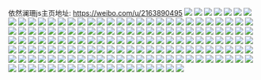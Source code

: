 依然澜珊js主页地址: https://weibo.com/u/2163890495 
![](https://wx4.sinaimg.cn/mw2000/80fa593fgy1h94rirfrvfj22801o04qr.jpg) 
![](https://wx4.sinaimg.cn/mw2000/80fa593fgy1h94ri9l3joj23402c0x6q.jpg) 
![](https://wx4.sinaimg.cn/mw2000/80fa593fgy1h94rimy9lpj21o0280qv6.jpg) 
![](https://wx4.sinaimg.cn/mw2000/80fa593fgy1h94riies89j22bc3347wk.jpg) 
![](https://wx4.sinaimg.cn/mw2000/80fa593fgy1h82egmhjsjj22801mfkjl.jpg) 
![](https://wx4.sinaimg.cn/mw2000/80fa593fgy1h82eh2x2g8j22c0340b2d.jpg) 
![](https://wx4.sinaimg.cn/mw2000/80fa593fgy1h82egpbgj7j22801o0x6p.jpg) 
![](https://wx4.sinaimg.cn/mw2000/80fa593fgy1h82egtblwrj21o0280x6q.jpg) 
![](https://wx4.sinaimg.cn/mw2000/80fa593fgy1h82egl270lj23402c0x6r.jpg) 
![](https://wx4.sinaimg.cn/mw2000/80fa593fgy1h82egz32wdj21o0280kjn.jpg) 
![](https://wx4.sinaimg.cn/mw2000/80fa593fgy1h7e6c9rwj8j23402c0n67.jpg) 
![](https://wx4.sinaimg.cn/mw2000/80fa593fgy1h7e6cxafcsj216o1kw48p.jpg) 
![](https://wx4.sinaimg.cn/mw2000/80fa593fgy1h7e6cb7qj8j221r2wjnpd.jpg) 
![](https://wx4.sinaimg.cn/mw2000/80fa593fgy1h7e6ctsso2j21o027enpf.jpg) 
![](https://wx4.sinaimg.cn/mw2000/80fa593fgy1h7e6clzvvdj22801o0qv8.jpg) 
![](https://wx4.sinaimg.cn/mw2000/80fa593fgy1h69triq5foj23402c0hdv.jpg) 
![](https://wx4.sinaimg.cn/mw2000/80fa593fgy1h69trkqy4vj216o1kw40e.jpg) 
![](https://wx4.sinaimg.cn/mw2000/80fa593fgy1h69troqfxkj216o1kw4qp.jpg) 
![](https://wx4.sinaimg.cn/mw2000/80fa593fgy1h4q72i4h6kj216o1kwtln.jpg) 
![](https://wx4.sinaimg.cn/mw2000/80fa593fgy1h4q7344xu5j216o1kw4qp.jpg) 
![](https://wx4.sinaimg.cn/mw2000/80fa593fgy1h4a6d6um2mj21cw2ex7wh.jpg) 
![](https://wx4.sinaimg.cn/mw2000/80fa593fgy1h4a6db9gqej21mb212x6p.jpg) 
![](https://wx4.sinaimg.cn/mw2000/80fa593fgy1h288p1boknj21401hcnhe.jpg) 
![](https://wx4.sinaimg.cn/mw2000/80fa593fgy1h0phhpm5zrj223s1kcb2a.jpg) 
![](https://wx4.sinaimg.cn/mw2000/80fa593fgy1h0phhu8arvj23402c0hdu.jpg) 
![](https://wx4.sinaimg.cn/mw2000/80fa593fgy1h0phhjid5yj22331g2u0x.jpg) 
![](https://wx4.sinaimg.cn/mw2000/80fa593fgy1h0phi0jig6j23402c04qr.jpg) 
![](https://wx4.sinaimg.cn/mw2000/80fa593fgy1h0phi1m609j22c01r24qp.jpg) 
![](https://wx4.sinaimg.cn/mw2000/80fa593fgy1gzwv8kengbj21kn1knb29.jpg) 
![](https://wx4.sinaimg.cn/mw2000/80fa593fgy1gzwv8mk6dlj21kn1knhdt.jpg) 
![](https://wx4.sinaimg.cn/mw2000/80fa593fgy1gzfdpvi672j21o02yoqv6.jpg) 
![](https://wx4.sinaimg.cn/mw2000/80fa593fgy1gxpb0snlzej216p1ky1kx.jpg) 
![](https://wx4.sinaimg.cn/mw2000/80fa593fgy1gxjdk40816j212b1hz4iz.jpg) 
![](https://wx4.sinaimg.cn/mw2000/80fa593fgy1gxjdk5nn0aj23402c01kz.jpg) 
![](https://wx4.sinaimg.cn/mw2000/80fa593fgy1gxjdk799jpj22801o0x6q.jpg) 
![](https://wx4.sinaimg.cn/mw2000/80fa593fgy1gxjdk4ooptj216o1kwb1c.jpg) 
![](https://wx4.sinaimg.cn/mw2000/80fa593fgy1gvxdtpgvj3j20u0140h0e.jpg) 
![](https://wx4.sinaimg.cn/mw2000/80fa593fgy1gvv2n1ftdoj21kw16o1kx.jpg) 
![](https://wx4.sinaimg.cn/mw2000/002mrsLBgy1gue44vpjt3j616o1kw1kx02.jpg) 
![](https://wx4.sinaimg.cn/mw2000/002mrsLBgy1gue44tue6oj62801o0npe02.jpg) 
![](https://wx4.sinaimg.cn/mw2000/80fa593fgy1gsnd94ehtcj216o1kw1kx.jpg) 
![](https://wx4.sinaimg.cn/mw2000/80fa593fly1goid1dzbvzj216o1kwkjl.jpg) 
![](https://wx4.sinaimg.cn/mw2000/80fa593fly1goid1axhcnj216o1kwb29.jpg) 
![](https://wx4.sinaimg.cn/mw2000/80fa593fly1goaa07ema8j22c0340hdv.jpg) 
![](https://wx4.sinaimg.cn/mw2000/80fa593fly1glz8k20r9fj22fr2frqv7.jpg) 
![](https://wx4.sinaimg.cn/mw2000/80fa593fly1glz8k2nw52j216o16oqn4.jpg) 
![](https://wx4.sinaimg.cn/mw2000/80fa593fly1glz8k0vxzqj22di2dikjm.jpg) 
![](https://wx4.sinaimg.cn/mw2000/80fa593fly1gixefiit3vj216o16oe4z.jpg) 
![](https://wx4.sinaimg.cn/mw2000/80fa593fly1gixefdohn7j21o01o0kjl.jpg) 
![](https://wx4.sinaimg.cn/mw2000/80fa593fly1gixeih9oj4j216o16ohch.jpg) 
![](https://wx4.sinaimg.cn/mw2000/80fa593fly1gixefcw2yyj22801o0hdv.jpg) 
![](https://wx4.sinaimg.cn/mw2000/80fa593fly1gixefh7qbpj21o01o0npe.jpg) 
![](https://wx4.sinaimg.cn/mw2000/80fa593fly1gixeffifuhj22bb2bb7wi.jpg) 
![](https://wx4.sinaimg.cn/mw2000/80fa593fly1gixefgehcfj22bb2bbe81.jpg) 
![](https://wx4.sinaimg.cn/mw2000/80fa593fly1gixefhu3nfj216o16oe19.jpg) 
![](https://wx4.sinaimg.cn/mw2000/80fa593fly1gixefeo47nj22bb2bbe83.jpg) 
![](https://wx4.sinaimg.cn/mw2000/80fa593fly1gi7m8bpfevj216o16ob1p.jpg) 
![](https://wx4.sinaimg.cn/mw2000/80fa593fly1gi7m89j2xcj216o16oarm.jpg) 
![](https://wx4.sinaimg.cn/mw2000/80fa593fly1gi7m8831gjj216o16otq8.jpg) 
![](https://wx4.sinaimg.cn/mw2000/80fa593fly1gi7m8dd2owj216o16otv9.jpg) 
![](https://wx4.sinaimg.cn/mw2000/80fa593fly1gguwc4tkqnj21400u0qv5.jpg) 
![](https://wx4.sinaimg.cn/mw2000/80fa593fly1ggu4cn3nquj216o1kwhdt.jpg) 
![](https://wx4.sinaimg.cn/mw2000/80fa593fly1ggu4cqrulfj22801o0hdu.jpg) 
![](https://wx4.sinaimg.cn/mw2000/80fa593fly1ggu4cva6j2j22801o07wj.jpg) 
![](https://wx4.sinaimg.cn/mw2000/80fa593fly1ggu4cxxjxbj22801o0x6p.jpg) 
![](https://wx4.sinaimg.cn/mw2000/80fa593fly1ggu4d2trzcj22801o0hdu.jpg) 
![](https://wx4.sinaimg.cn/mw2000/80fa593fly1ggu4cl0chrj21kw16o1kx.jpg) 
![](https://wx4.sinaimg.cn/mw2000/80fa593fly1ggdyd2hdioj22801o01kz.jpg) 
![](https://wx4.sinaimg.cn/mw2000/80fa593fly1ggdyd5lj5qj22801o0qv6.jpg) 
![](https://wx4.sinaimg.cn/mw2000/80fa593fly1gd3zwq4t86j22801o07wj.jpg) 
![](https://wx4.sinaimg.cn/mw2000/80fa593fly1gbjldtpjpkj233s4o0qvh.jpg) 
![](https://wx4.sinaimg.cn/mw2000/80fa593fly1gbjldyez4cj233s4o0x71.jpg) 
![](https://wx4.sinaimg.cn/mw2000/80fa593fly1gafx587wo8j23dk4wgnpw.jpg) 
![](https://wx4.sinaimg.cn/mw2000/80fa593fly1gafx5ozngej22zo4hue8c.jpg) 
![](https://wx4.sinaimg.cn/mw2000/80fa593fly1gafx5ywiypj24o033s7wy.jpg) 
![](https://wx4.sinaimg.cn/mw2000/80fa593fly1gafx63xsuwj24jm30v4r7.jpg) 
![](https://wx4.sinaimg.cn/mw2000/80fa593fly1gafx5ejbc3j24o033skk1.jpg) 
![](https://wx4.sinaimg.cn/mw2000/80fa593fly1gafx5ttpvlj24o033snpu.jpg) 
![](https://wx4.sinaimg.cn/mw2000/80fa593fly1gafx6dns8rj233s4o01l8.jpg) 
![](https://wx4.sinaimg.cn/mw2000/80fa593fly1gafx695spqj24o033sx71.jpg) 
![](https://wx4.sinaimg.cn/mw2000/80fa593fly1gafx5kr7lfj254g3gthec.jpg) 
![](https://wx4.sinaimg.cn/mw2000/80fa593fly1ga8747tqikj21kw16o4qs.jpg) 
![](https://wx4.sinaimg.cn/mw2000/80fa593fly1ga874bkawej20u01hckjm.jpg) 
![](https://wx4.sinaimg.cn/mw2000/80fa593fly1ga8749kinaj21kw16ob2c.jpg) 
![](https://wx4.sinaimg.cn/mw2000/80fa593fly1ga874f1g1oj22801o01l6.jpg) 
![](https://wx4.sinaimg.cn/mw2000/80fa593fly1ga874c7qb6j20qw16f7mh.jpg) 
![](https://wx4.sinaimg.cn/mw2000/80fa593fly1ga87446e4kj23402c0b2m.jpg) 
![](https://wx4.sinaimg.cn/mw2000/80fa593fly1g91g7liv4mj22c0340u0y.jpg) 
![](https://wx4.sinaimg.cn/mw2000/80fa593fly1g91g7fwobgj22c0340e83.jpg) 
![](https://wx4.sinaimg.cn/mw2000/80fa593fly1g91g6ra9ylj23402c0b2e.jpg) 
![](https://wx4.sinaimg.cn/mw2000/80fa593fly1g91g74dilvj23402c0e82.jpg) 
![](https://wx4.sinaimg.cn/mw2000/80fa593fly1g91g79mwnij217c1kwkjn.jpg) 
![](https://wx4.sinaimg.cn/mw2000/80fa593fly1g91g7bcvwcj21400u0mzt.jpg) 
![](https://wx4.sinaimg.cn/mw2000/80fa593fly1g91g7bx0iwj21400u0dkz.jpg) 
![](https://wx4.sinaimg.cn/mw2000/80fa593fly1g91g7mx9waj20u0140n0j.jpg) 
![](https://wx4.sinaimg.cn/mw2000/80fa593fly1g91g7nj6czj21400u0wib.jpg) 
![](https://wx4.sinaimg.cn/mw2000/80fa593fly1g8jyp96tdmj216o1kzu0y.jpg) 
![](https://wx4.sinaimg.cn/mw2000/80fa593fly1g8jypxd58aj23402c04qr.jpg) 
![](https://wx4.sinaimg.cn/mw2000/80fa593fly1g8jypsh8ayj21kw16ob2b.jpg) 
![](https://wx4.sinaimg.cn/mw2000/80fa593fly1g8jyphw4z5j23402c01kz.jpg) 
![](https://wx4.sinaimg.cn/mw2000/80fa593fly1g8jypu1ygxj22c03404qr.jpg) 
![](https://wx4.sinaimg.cn/mw2000/80fa593fly1g8jyp634uqj23402c0npd.jpg) 
![](https://wx4.sinaimg.cn/mw2000/80fa593fly1g8jypqgfjlj21kw16ohdv.jpg) 
![](https://wx4.sinaimg.cn/mw2000/80fa593fly1g8jypmms1oj23402c0b2a.jpg) 
![](https://wx4.sinaimg.cn/mw2000/80fa593fly1g8jypegnq0j216o1kwx6r.jpg) 
![](https://wx4.sinaimg.cn/mw2000/80fa593fly1g83kvql0pij219v1kwasg.jpg) 
![](https://wx4.sinaimg.cn/mw2000/80fa593fly1g7pph4rtznj23402c0kjz.jpg) 
![](https://wx4.sinaimg.cn/mw2000/80fa593fly1g7pphecub9j21kw16onpf.jpg) 
![](https://wx4.sinaimg.cn/mw2000/80fa593fly1g7ppi018tbj23402c0b2o.jpg) 
![](https://wx4.sinaimg.cn/mw2000/80fa593fly1g7ppgozopqj20v61874qq.jpg) 
![](https://wx4.sinaimg.cn/mw2000/80fa593fly1g7ppi6e2k3j23402c0e8d.jpg) 
![](https://wx4.sinaimg.cn/mw2000/80fa593fly1g7pphjbk0uj216o1kwhdv.jpg) 
![](https://wx4.sinaimg.cn/mw2000/80fa593fly1g7pph9x2cej23402c04r7.jpg) 
![](https://wx4.sinaimg.cn/mw2000/80fa593fly1g7pphgx84oj216o1kwe83.jpg) 
![](https://wx4.sinaimg.cn/mw2000/80fa593fly1g7ppikq68nj23402c0b2m.jpg) 
![](https://wx4.sinaimg.cn/mw2000/80fa593fly1g7n9kua41lj21kw16ob2b.jpg) 
![](https://wx4.sinaimg.cn/mw2000/80fa593fly1g6qwmmhk6wj21400u07g7.jpg) 
![](https://wx4.sinaimg.cn/mw2000/80fa593fly1g6qwmkr8msj20u0140wpf.jpg) 
![](https://wx4.sinaimg.cn/mw2000/80fa593fly1g6k9rknwulj20u01j4qfy.jpg) 
![](https://wx4.sinaimg.cn/mw2000/80fa593fgy1g4d362ron9j21w01f0e84.jpg) 
![](https://wx4.sinaimg.cn/mw2000/80fa593fgy1g4ca8cy0tgj21181ay7wj.jpg) 
![](https://wx4.sinaimg.cn/mw2000/80fa593fgy1g4ca7farf8j22c0340e82.jpg) 
![](https://wx4.sinaimg.cn/mw2000/80fa593fgy1g4bjjn9xmgj21w01f0qv8.jpg) 
![](https://wx4.sinaimg.cn/mw2000/80fa593fgy1g4bjjjjlswj21f01w0kjo.jpg) 
![](https://wx4.sinaimg.cn/mw2000/80fa593fgy1g4au619p4sj21w01f07wm.jpg) 
![](https://wx4.sinaimg.cn/mw2000/80fa593fgy1g49nlrojulj21f01w0b2e.jpg) 
![](https://wx4.sinaimg.cn/mw2000/80fa593fgy1g49nl9qezfj21f01w0nph.jpg) 
![](https://wx4.sinaimg.cn/mw2000/80fa593fgy1g49nlgq6e8j21w01f0kjq.jpg) 
![](https://wx4.sinaimg.cn/mw2000/80fa593fgy1g49nm2g4k8j21w01f0hdz.jpg) 
![](https://wx4.sinaimg.cn/mw2000/80fa593fgy1g48t0azcpvj21w01f0u11.jpg) 
![](https://wx4.sinaimg.cn/mw2000/80fa593fly1g3dsfgskedj21f01w0qv8.jpg) 
![](https://wx4.sinaimg.cn/mw2000/80fa593fly1g213n7wg6oj212a16t000.jpg) 
![](https://wx4.sinaimg.cn/mw2000/80fa593fly1g1mds3hsxuj21w01f0e88.jpg) 
![](https://wx4.sinaimg.cn/mw2000/80fa593fly1g1hrcgvdb5j21w01f0e84.jpg) 
![](https://wx4.sinaimg.cn/mw2000/80fa593fly1g1e0pklfnzj21f01w0qv8.jpg) 
![](https://wx4.sinaimg.cn/mw2000/80fa593fly1g1e0pia5yuj21f01w04qs.jpg) 
![](https://wx4.sinaimg.cn/mw2000/80fa593fly1g1e0pelupgj21f01w0b2c.jpg) 
![](https://wx4.sinaimg.cn/mw2000/80fa593fly1g0xyqtnh6gj22o840db2d.jpg) 
![](https://wx4.sinaimg.cn/mw2000/80fa593fgy1fz5a41savvj21400sk134.jpg) 
![](https://wx4.sinaimg.cn/mw2000/80fa593fgy1fz3yhpqb73j20qo0zkhdt.jpg) 
![](https://wx4.sinaimg.cn/mw2000/80fa593fgy1fz30un1v3aj22c0340kjt.jpg) 
![](https://wx4.sinaimg.cn/mw2000/80fa593fgy1fz30uhsfdlj20u0140k2z.jpg) 
![](https://wx4.sinaimg.cn/mw2000/80fa593fgy1fz30uorc69j20zk0qoe81.jpg) 
![](https://wx4.sinaimg.cn/mw2000/80fa593fgy1fz30uuotkej23402c0x6y.jpg) 
![](https://wx4.sinaimg.cn/mw2000/80fa593fgy1fz30uwvfzzj21400u0b2a.jpg) 
![](https://wx4.sinaimg.cn/mw2000/80fa593fgy1fz30uy9wa5j20zk0qp1ky.jpg) 
![](https://wx4.sinaimg.cn/mw2000/80fa593fgy1fz1t3fna6zj23402c0hdu.jpg) 
![](https://wx4.sinaimg.cn/mw2000/80fa593fgy1fz1t2crnrgj20zk0qob29.jpg) 
![](https://wx4.sinaimg.cn/mw2000/80fa593fgy1fz1t313uiaj23402c0x6y.jpg) 
![](https://wx4.sinaimg.cn/mw2000/80fa593fgy1fz1t381lglj21f01w0hdu.jpg) 
